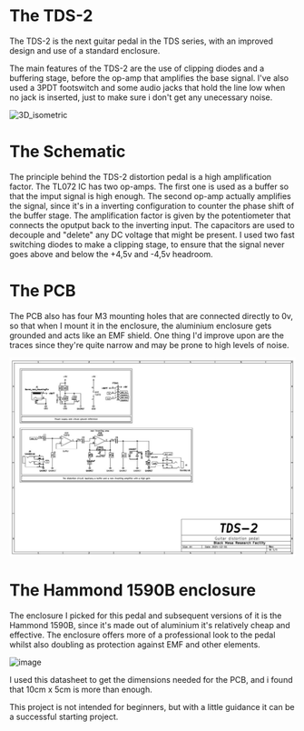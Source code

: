 # The TDS-2

The TDS-2 is the next guitar pedal in the TDS series, with an improved design and use of a standard enclosure.

The main features of the TDS-2 are the use of clipping diodes and a buffering stage, before the op-amp that amplifies the base signal. I've also used a 3PDT footswitch and some audio jacks that hold the line low when no jack is inserted, just to make sure i don't get any unecessary noise.

![3D_isometric](https://github.com/user-attachments/assets/ef86e7f6-875a-43bb-ab0c-e3dd517bfd00)

# The Schematic

The principle behind the TDS-2 distortion pedal is a high amplification factor. The TL072 IC has two op-amps. The first one is used as a buffer so that the imput signal is high enough. The second op-amp actually amplifies the signal, since it's in a inverting configuration to counter the phase shift of the buffer stage. 
The amplification factor is given by the potentiometer that connects the oputput back to the inverting input. The capacitors are used to decouple and "delete" any DC voltage that might be present. I used two fast switching diodes to make a clipping stage, to ensure that the signal never goes above and below the +4,5v and -4,5v headroom.

# The PCB 

The PCB also has four M3 mounting holes that are connected directly to 0v, so that when I mount it in the enclosure, the aluminium enclosure gets grounded and acts like an EMF shield.
One thing I'd improve upon are the traces since they're quite narrow and may be prone to high levels of noise.

![image](https://github.com/TudorSupica/TDS-2/blob/main/schematic/TDS-2.jpg)

# The Hammond 1590B enclosure

The enclosure I picked for this pedal and subsequent versions of it is the Hammond 1590B, since it's made out of aluminium it's relatively cheap and effective. The enclosure offers more of a professional look to the pedal whilst also doubling as protection against EMF and other elements.

![image](https://github.com/user-attachments/assets/0b2e4468-79c0-4179-9b62-bffd1439946f)

I used this datasheet to get the dimensions needed for the PCB, and i found that 10cm x 5cm is more than enough. 

This project is not intended for beginners, but with a little guidance it can be a successful starting project.
